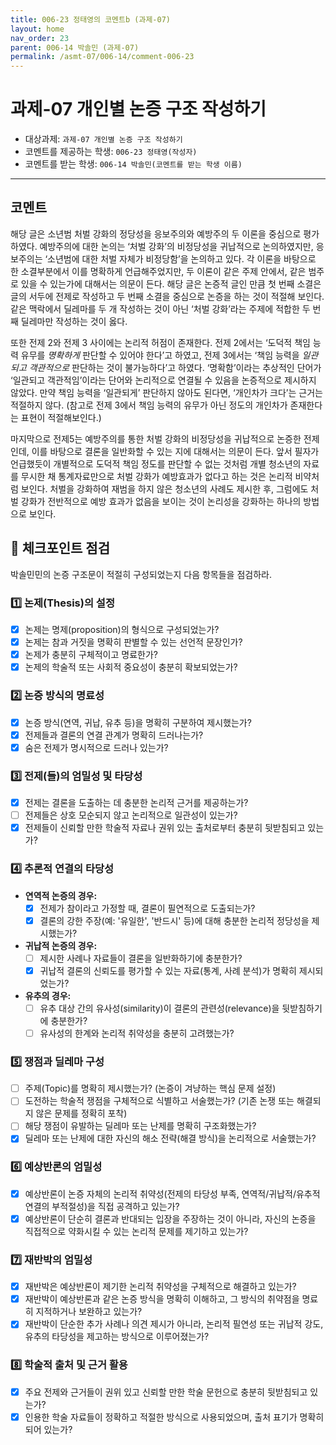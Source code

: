 ```yaml
---
title: 006-23 정태영의 코멘트b (과제-07) 
layout: home
nav_order: 23
parent: 006-14 박솔민 (과제-07)
permalink: /asmt-07/006-14/comment-006-23
---
```


# 과제-07 개인별 논증 구조 작성하기

- 대상과제: `과제-07 개인별 논증 구조 작성하기`
- 코멘트를 제공하는 학생: `006-23 정태영(작성자)` 
- 코멘트를 받는 학생: `006-14 박솔민(코멘트를 받는 학생 이름)` 

---

## 코멘트

해당 글은 소년범 처벌 강화의 정당성을 응보주의와 예방주의 두 이론을 중심으로 평가하였다. 예방주의에 대한 논의는 ‘처벌 강화’의 비정당성을 귀납적으로 논의하였지만, 응보주의는 ‘소년범에 대한 처벌 자체가 비정당함’을 논의하고 있다. 각 이론을 바탕으로 한 소결부분에서 이를 명확하게 언급해주었지만, 두 이론이 같은 주제 안에서, 같은 범주로 있을 수 있는가에 대해서는 의문이 든다. 해당 글은 논증적 글인 만큼 첫 번째 소결은 글의 서두에 전제로 작성하고 두 번째 소결을 중심으로 논증을 하는 것이 적절해 보인다. 같은 맥락에서 딜레마를 두 개 작성하는 것이 아닌 ‘처벌 강화’라는 주제에 적합한 두 번째 딜레마만 작성하는 것이 옳다. 

또한 전제 2와 전제 3 사이에는 논리적 허점이 존재한다. 전제 2에서는 ‘도덕적 책임 능력 유무를 *명확하게* 판단할 수 있어야 한다’고 하였고, 전제 3에서는 ‘책임 능력을 *일관되고 객관적으로* 판단하는 것이 불가능하다’고 하였다. ‘명확함’이라는 추상적인 단어가 ‘일관되고 객관적임’이라는 단어와 논리적으로 연결될 수 있음을 논증적으로 제시하지 않았다. 만약 책임 능력을 ‘일관되게’ 판단하지 않아도 된다면, ‘개인차가 크다’는 근거는 적절하지 않다. (참고로 전제 3에서 책임 능력의 유무가 아닌 정도의 개인차가 존재한다는 표현이 적절해보인다.)

마지막으로 전제5는 예방주의를 통한 처벌 강화의 비정당성을 귀납적으로 논증한 전제인데, 이를 바탕으로 결론을 일반화할 수 있는 지에 대해서는 의문이 든다. 앞서 필자가 언급했듯이 개별적으로 도덕적 책임 정도를 판단할 수 없는 것처럼 개별 청소년의 자료를 무시한 채 통계자료만으로 처벌 강화가 예방효과가 없다고 하는 것은 논리적 비약처럼 보인다. 처벌을 강화하여 재범을 하지 않은 청소년의 사례도 제시한 후, 그럼에도 처벌 강화가 전반적으로 예방 효과가 없음을 보이는 것이 논리성을 강화하는 하나의 방법으로 보인다.

## 📌 체크포인트 점검

박솔민민의 논증 구조문이 적절히 구성되었는지 다음 항목들을 점검하라.

### 1️⃣ **논제(Thesis)의 설정**
- [x] 논제는 명제(proposition)의 형식으로 구성되었는가?
- [x] 논제는 참과 거짓을 명확히 판별할 수 있는 선언적 문장인가?
- [x] 논제가 충분히 구체적이고 명료한가?
- [x] 논제의 학술적 또는 사회적 중요성이 충분히 확보되었는가?

### 2️⃣ **논증 방식의 명료성**
- [x] 논증 방식(연역, 귀납, 유추 등)을 명확히 구분하여 제시했는가?
- [x] 전제들과 결론의 연결 관계가 명확히 드러나는가?
- [x] 숨은 전제가 명시적으로 드러나 있는가?

### 3️⃣ **전제(들)의 엄밀성 및 타당성**
- [x] 전제는 결론을 도출하는 데 충분한 논리적 근거를 제공하는가?
- [ ] 전제들은 상호 모순되지 않고 논리적으로 일관성이 있는가?
- [x] 전제들이 신뢰할 만한 학술적 자료나 권위 있는 출처로부터 충분히 뒷받침되고 있는가?

### 4️⃣ **추론적 연결의 타당성**
- **연역적 논증의 경우:**
  - [x] 전제가 참이라고 가정할 때, 결론이 필연적으로 도출되는가?
  - [x] 결론의 강한 주장(예: '유일한', '반드시' 등)에 대해 충분한 논리적 정당성을 제시했는가?

- **귀납적 논증의 경우:**
  - [ ] 제시한 사례나 자료들이 결론을 일반화하기에 충분한가?
  - [x] 귀납적 결론의 신뢰도를 평가할 수 있는 자료(통계, 사례 분석)가 명확히 제시되었는가?

- **유추의 경우:**
  - [ ] 유추 대상 간의 유사성(similarity)이 결론의 관련성(relevance)을 뒷받침하기에 충분한가?
  - [ ] 유사성의 한계와 논리적 취약성을 충분히 고려했는가?

### 5️⃣ **쟁점과 딜레마 구성**
- [ ] 주제(Topic)를 명확히 제시했는가? (논증이 겨냥하는 핵심 문제 설정)
- [ ] 도전하는 학술적 쟁점을 구체적으로 식별하고 서술했는가? (기존 논쟁 또는 해결되지 않은 문제를 정확히 포착)
- [ ] 해당 쟁점이 유발하는 딜레마 또는 난제를 명확히 구조화했는가?
- [x] 딜레마 또는 난제에 대한 자신의 해소 전략(해결 방식)을 논리적으로 서술했는가?

### 6️⃣ **예상반론의 엄밀성**
- [x] 예상반론이 논증 자체의 논리적 취약성(전제의 타당성 부족, 연역적/귀납적/유추적 연결의 부적절성)을 직접 공격하고 있는가?
- [x] 예상반론이 단순히 결론과 반대되는 입장을 주장하는 것이 아니라, 자신의 논증을 직접적으로 약화시킬 수 있는 논리적 문제를 제기하고 있는가?

### 7️⃣ **재반박의 엄밀성**
- [x] 재반박은 예상반론이 제기한 논리적 취약성을 구체적으로 해결하고 있는가?
- [x] 재반박이 예상반론과 같은 논증 방식을 명확히 이해하고, 그 방식의 취약점을 명료히 지적하거나 보완하고 있는가?
- [x] 재반박이 단순한 추가 사례나 의견 제시가 아니라, 논리적 필연성 또는 귀납적 강도, 유추의 타당성을 제고하는 방식으로 이루어졌는가?

### 8️⃣ **학술적 출처 및 근거 활용**
- [x] 주요 전제와 근거들이 권위 있고 신뢰할 만한 학술 문헌으로 충분히 뒷받침되고 있는가?
- [x] 인용한 학술 자료들이 정확하고 적절한 방식으로 사용되었으며, 출처 표기가 명확히 되어 있는가?
